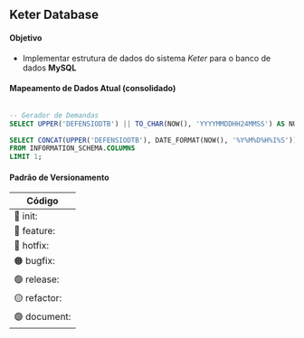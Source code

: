 ## Keter Database

#### Objetivo

- Implementar estrutura de dados do sistema _Keter_ para o banco de dados **MySQL**

#### Mapeamento de Dados Atual (consolidado)

```sql

-- Gerador de Demandas
SELECT UPPER('DEFENSIODTB') || TO_CHAR(NOW(), 'YYYYMMDDHH24MMSS') AS NUMERO_CHAMADO FROM INFORMATION_SCHEMA.COLUMNS LIMIT 1;

SELECT CONCAT(UPPER('DEFENSIODTB'), DATE_FORMAT(NOW(), '%Y%M%D%H%I%S')) AS NUMERO_CHAMADO
FROM INFORMATION_SCHEMA.COLUMNS
LIMIT 1;

```

#### Padrão de Versionamento

| **Código**   | 
|--------------|
| 🚀 init:     | 
| 🔵 feature:  |
| 🔴 hotfix:   |
| 🟠 bugfix:   |
| 🟢 release:  |
| 🟡 refactor: |
| 🟣 document: |
